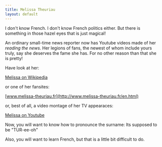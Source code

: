 ```yaml
---
title: Melissa Theuriau
layout: default
---
```



I don't know French. I don't know French politics either. But there is something in those hazel eyes that is just magical! 

An ordinary small-time news reporter now has Youtube videos made of her *reading the news*. Her legions of fans, the newest of whom include yours truly, say she deserves the fame she has. For no other reason than that she is pretty!

Have look at her:

[Melissa on Wikipedia](http://en.wikipedia.org/wiki/Melissa_Theuriau)

or one of her fansites:

[www.melissa-theuriau.fr](http://www.melissa-theuriau.fr/en.html)

or, best of all, a video montage of her TV appearaces:
    
[Melissa on Youtube](http://youtube.com/watch?v=FoQLOCU6KBg)

Now, you will want to know how to pronounce the surname: Its supposed to be "TUR-ee-oh"

Also, you will want to learn French, but that is a little bit difficult to do.
